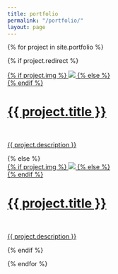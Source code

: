 ```yaml
---
title: portfolio
permalink: "/portfolio/"
layout: page
---
```


{% for project in site.portfolio %}

{% if project.redirect %}
<div class="project">
    <div class="thumbnail">
        <a href="{{ project.redirect }}" target="_blank">
        {% if project.img %}
        <img class="thumbnail" src="{{ project.img }}"/>
        {% else %}
        <div class="thumbnail blankbox"></div>
        {% endif %}    
        <span>
            <h1>{{ project.title }}</h1>
            <br/>
            <p>{{ project.description }}</p>
        </span>
        </a>
    </div>
</div>
{% else %}

<div class="project ">
    <div class="thumbnail">
        <a href="{{ site.baseurl }}{{ project.url }}">
        {% if project.img %}
        <img class="thumbnail" src="{{ project.img }}"/>
        {% else %}
        <div class="thumbnail blankbox"></div>
        {% endif %}    
        <span>
            <h1>{{ project.title }}</h1>
            <br/>
            <p>{{ project.description }}</p>
        </span>
        </a>
    </div>
</div>

{% endif %}

{% endfor %}

